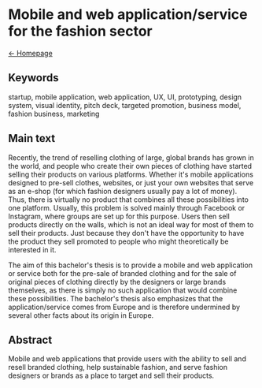 # Mobile and web application/service for the fashion sector
[← Homepage](https://martinstroleny.github.io/english-for-designers/07-homepage/index)

## Keywords
startup, mobile application, web application, UX, UI, prototyping, design system, visual identity, pitch deck, targeted promotion, business model, fashion business, marketing

## Main text
Recently, the trend of reselling clothing of large, global brands has grown in the world, and people who create their own pieces of clothing have started selling their products on various platforms. Whether it's mobile applications designed to pre-sell clothes, websites, or just your own websites that serve as an e-shop (for which fashion designers usually pay a lot of money). Thus, there is virtually no product that combines all these possibilities into one platform. Usually, this problem is solved mainly through Facebook or Instagram, where groups are set up for this purpose. Users then sell products directly on the walls, which is not an ideal way for most of them to sell their products. Just because they don't have the opportunity to have the product they sell promoted to people who might theoretically be interested in it.

The aim of this bachelor's thesis is to provide a mobile and web application or service both for the pre-sale of branded clothing and for the sale of original pieces of clothing directly by the designers or large brands themselves, as there is simply no such application that would combine these possibilities. The bachelor's thesis also emphasizes that the application/service comes from Europe and is therefore undermined by several other facts about its origin in Europe.

## Abstract
Mobile and web applications that provide users with the ability to sell and resell branded clothing, help sustainable fashion, and serve fashion designers or brands as a place to target and sell their products.
